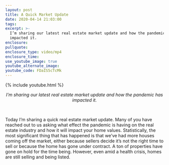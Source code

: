 ```yaml
---
layout: post
title: A Quick Market Update
date: 2020-04-14 21:03:00
tags:
excerpt: >-
  I’m sharing our latest real estate market update and how the pandemic has
  impacted it.
enclosure:
pullquote:
enclosure_type: video/mp4
enclosure_time:
use_youtube_image: true
youtube_alternate_image:
youtube_code: FDaIS5cTcMk
---
```


{% include youtube.html %}

<center><em>I&rsquo;m sharing our latest real estate market update and how the pandemic has impacted it.</em></center>

&nbsp;

Today I’m sharing a quick real estate market update. Many of you have reached out to us asking what effect the pandemic is having on the real estate industry and how it will impact your home values. Statistically, the most significant thing that has happened is that we’ve had more houses coming off the market, either because sellers decide it’s not the right time to sell or because the home has gone under contract. A ton of properties have gone on hold for the time being. However, even amid a health crisis, homes are still selling and being listed.&nbsp;